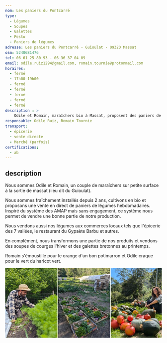 ```yaml
---
nom: Les paniers du Pontcarré 
type: 
  - Légumes
  - Soupes
  - Galettes
  - Pesto
  - Paniers de légumes
adresse: Les paniers du Pontcarré - Guioulat - 09320 Massat
osm: 5240681476
tel: 06 61 25 80 93 - 06 36 37 04 09 
email: odile.ruiz1294@gmail.com, romain.tournie@protonmail.com
horaires:
  - fermé
  - 17h00-19h00
  - fermé
  - fermé
  - fermé
  - fermé
  - fermé
description : >
    Odile et Romain, maraîchers bio à Massat, proposent des paniers de légumes hebdomadaires sans engagement. Ils vendent également aux commerces locaux et transforment leurs produits en soupes l'hiver et en galettes au printemps.
responsable: Odile Ruiz, Romain Tournie
transport:
  - épicerie
  - vente directe
  - Marché (parfois)
certifications:
  - ab
---
```


## description

Nous sommes Odile et Romain, un couple de maraîchers sur petite surface à la sortie de massat (lieu dit du Guioulat).  

Nous sommes fraîchement installés depuis 2 ans, cultivons en bio et proposons une vente en direct de paniers de légumes hebdomadaires.
Inspiré du système des AMAP mais sans engagement, ce système nous permet de vendre une bonne partie de notre production.  

Nous vendons aussi nos légumes aux commerces locaux tels que l'épicerie des 7 vallées, le restaurant du Gypaète Barbu et autres.  

En complément, nous transformons une partie de nos produits et vendons des soupes de courges l'hiver et des galettes bretonnes au printemps.  

Romain s'émoustille pour le orange d'un bon potimarron et Odile craque pour le vert du haricot vert.  

![Les paniers du Pontcarré](./media/les-paniers-du-pontcarre.jpg)
